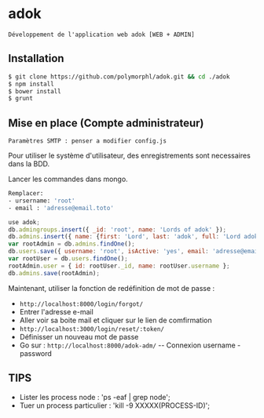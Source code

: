 adok
=======

    Développement de l'application web adok [WEB + ADMIN]

Installation
------------

```bash
$ git clone https://github.com/polymorphl/adok.git && cd ./adok
$ npm install
$ bower install
$ grunt
```

Mise en place (Compte administrateur)
-------------------------------------
    Paramètres SMTP : penser a modifier config.js

Pour utiliser le système d'utilisateur, des enregistrements sont necessaires dans la BDD.

Lancer les commandes dans mongo.
```bash
Remplacer:
- ursername: 'root'
- email : 'adresse@email.toto'
```

```js
use adok;
db.admingroups.insert({ _id: 'root', name: 'Lords of adok' });
db.admins.insert({ name: {first: 'Lord', last: 'adok', full: 'Lord adok'}, groups: ['root'] });
var rootAdmin = db.admins.findOne();
db.users.save({ username: 'root', isActive: 'yes', email: 'adresse@email.toto', roles: {admin: rootAdmin._id} });
var rootUser = db.users.findOne();
rootAdmin.user = { id: rootUser._id, name: rootUser.username };
db.admins.save(rootAdmin);
```

Maintenant, utiliser la fonction de redéfinition de mot de passe : 

 - `http://localhost:8000/login/forgot/`
 - Entrer l'adresse e-mail
 - Aller voir sa boite mail et cliquer sur le lien de comfirmation
 - `http://localhost:3000/login/reset/:token/`
 - Définisser un nouveau mot de passe
 - Go sur : `http://localhost:8000/adok-adm/` -- Connexion username - password

TIPS
----

- Lister les process node : 'ps -eaf | grep node';
- Tuer un process particulier : 'kill -9 XXXXX(PROCESS-ID)';

